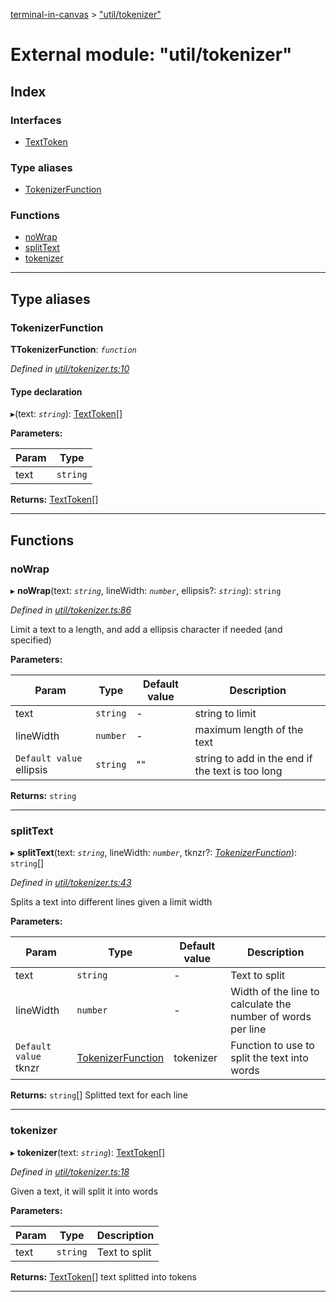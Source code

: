 [terminal-in-canvas](../README.md) > ["util/tokenizer"](../modules/_util_tokenizer_.md)

# External module: "util/tokenizer"

## Index

### Interfaces

* [TextToken](../interfaces/_util_tokenizer_.texttoken.md)

### Type aliases

* [TokenizerFunction](_util_tokenizer_.md#tokenizerfunction)

### Functions

* [noWrap](_util_tokenizer_.md#nowrap)
* [splitText](_util_tokenizer_.md#splittext)
* [tokenizer](_util_tokenizer_.md#tokenizer)

---

## Type aliases

<a id="tokenizerfunction"></a>

###  TokenizerFunction

**ΤTokenizerFunction**: *`function`*

*Defined in [util/tokenizer.ts:10](https://github.com/danikaze/terminal-in-canvas/blob/13134dd/src/util/tokenizer.ts#L10)*

#### Type declaration
▸(text: *`string`*): [TextToken](../interfaces/_util_tokenizer_.texttoken.md)[]

**Parameters:**

| Param | Type |
| ------ | ------ |
| text | `string` |

**Returns:** [TextToken](../interfaces/_util_tokenizer_.texttoken.md)[]

___

## Functions

<a id="nowrap"></a>

###  noWrap

▸ **noWrap**(text: *`string`*, lineWidth: *`number`*, ellipsis?: *`string`*): `string`

*Defined in [util/tokenizer.ts:86](https://github.com/danikaze/terminal-in-canvas/blob/13134dd/src/util/tokenizer.ts#L86)*

Limit a text to a length, and add a ellipsis character if needed (and specified)

**Parameters:**

| Param | Type | Default value | Description |
| ------ | ------ | ------ | ------ |
| text | `string` | - |  string to limit |
| lineWidth | `number` | - |  maximum length of the text |
| `Default value` ellipsis | `string` | &quot;&quot; |  string to add in the end if the text is too long |

**Returns:** `string`

___
<a id="splittext"></a>

###  splitText

▸ **splitText**(text: *`string`*, lineWidth: *`number`*, tknzr?: *[TokenizerFunction](_util_tokenizer_.md#tokenizerfunction)*): `string`[]

*Defined in [util/tokenizer.ts:43](https://github.com/danikaze/terminal-in-canvas/blob/13134dd/src/util/tokenizer.ts#L43)*

Splits a text into different lines given a limit width

**Parameters:**

| Param | Type | Default value | Description |
| ------ | ------ | ------ | ------ |
| text | `string` | - |  Text to split |
| lineWidth | `number` | - |  Width of the line to calculate the number of words per line |
| `Default value` tknzr | [TokenizerFunction](_util_tokenizer_.md#tokenizerfunction) |  tokenizer |  Function to use to split the text into words |

**Returns:** `string`[]
Splitted text for each line

___
<a id="tokenizer"></a>

###  tokenizer

▸ **tokenizer**(text: *`string`*): [TextToken](../interfaces/_util_tokenizer_.texttoken.md)[]

*Defined in [util/tokenizer.ts:18](https://github.com/danikaze/terminal-in-canvas/blob/13134dd/src/util/tokenizer.ts#L18)*

Given a text, it will split it into words

**Parameters:**

| Param | Type | Description |
| ------ | ------ | ------ |
| text | `string` |  Text to split |

**Returns:** [TextToken](../interfaces/_util_tokenizer_.texttoken.md)[]
text splitted into tokens

___

